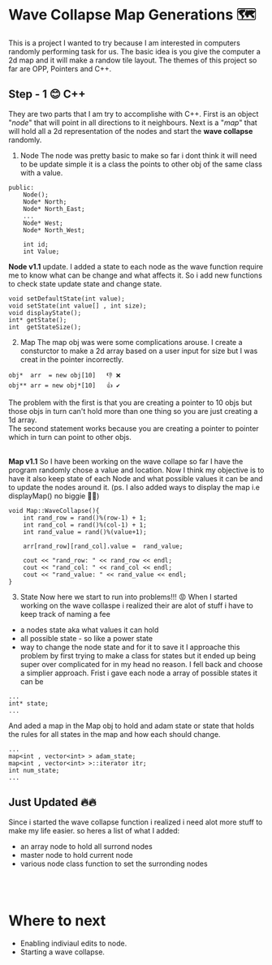 # Wave Collapse Map Generations 🗺

This is a project I wanted to try because I am interested in computers randomly performing task for us. The basic idea is you give the computer a 2d map and it will make a randow tile layout. The themes of this project so far are OPP, Pointers and C++.

## Step - 1 😊 C++ 
They are two parts that I am try to accomplishe with C++. First is an object "*node*" that will point in all directions to it neighbours. Next is a "*map*" that will hold all a 2d representation of the nodes and start the **wave collapse** randomly.

1. Node 
The node was pretty basic to make so far i dont think it will need to be update simple it is a class the points to other obj of the same class with a value. 

```
public:
    Node();
    Node* North;
    Node* North_East;
    ...
    Node* West;
    Node* North_West;
    
    int id;    
    int Value;           
```

**Node v1.1** update. I added a state to each node as the wave function require me to know what can be change and what affects it. So i add new functions to check state update state and change state.
```
void setDefaultState(int value);
void setState(int value[] , int size);
void displayState();
int* getState();
int  getStateSize();

```

2. Map
The map obj was were some complications arouse. I create a consturctor to make a 2d array based on a user input for size but I was creat in the pointer incorrectly.</br>
```
obj*  arr  = new obj[10]   👎 ❌ 
obj** arr = new obj*[10]   👍 ✔
```
The problem with the first is that you are creating a pointer to 10 objs but those objs in turn can't hold more than one thing so you are just creating a 1d array.</br>
The second statement works because you are creating a pointer to pointer which in turn can point to other objs.</br></br>

**Map v1.1** So I have been working on the wave collape so far I have the program randomly chose a value and location. Now I think my objective is to have it also keep state of each 
Node and what possible values it can be and to update the nodes around it. (ps. I also added ways to display the map i.e displayMap() no biggie 🤷‍♂️)
```
void Map::WaveCollapse(){
    int rand_row = rand()%(row-1) + 1;
    int rand_col = rand()%(col-1) + 1;
    int rand_value = rand()%(value+1);
    
    arr[rand_row][rand_col].value =  rand_value;

    cout << "rand_row: " << rand_row << endl;
    cout << "rand_col: " << rand_col << endl;
    cout << "rand_value: " << rand_value << endl;
}
```

3. State
Now here we start to run into problems!!! 😡 
When I started working on the wave collaspe i realized their are alot of stuff i have to keep track of naming a fee
* a nodes state aka what values it can hold 
* all possible state - so like a power state
* way to change the node state and for it to save it
I approache this problem by first trying to make a class for states but it ended up being super over complicated for in my head no reason. I fell back and choose a simplier approach. Frist i gave each node a array of possible states it can be 
```
...
int* state;
...
```

And aded a map in the Map obj to hold and adam state or state that holds the rules for all states in the map and how each should change.

```
...
map<int , vector<int> > adam_state;
map<int , vector<int> >::iterator itr;
int num_state;
...
```


</hr>

## Just Updated 🔥🔥

Since i started the wave collapse function i realized i need alot more stuff to make my life easier. so heres a list of what I added: 

* an array node to hold all surrond nodes
* master node to hold current node
* various node class function to set the surronding nodes 


</br>
</br>
</hr>

# Where to next
- Enabling indiviaul edits to node.
- Starting a wave collapse.